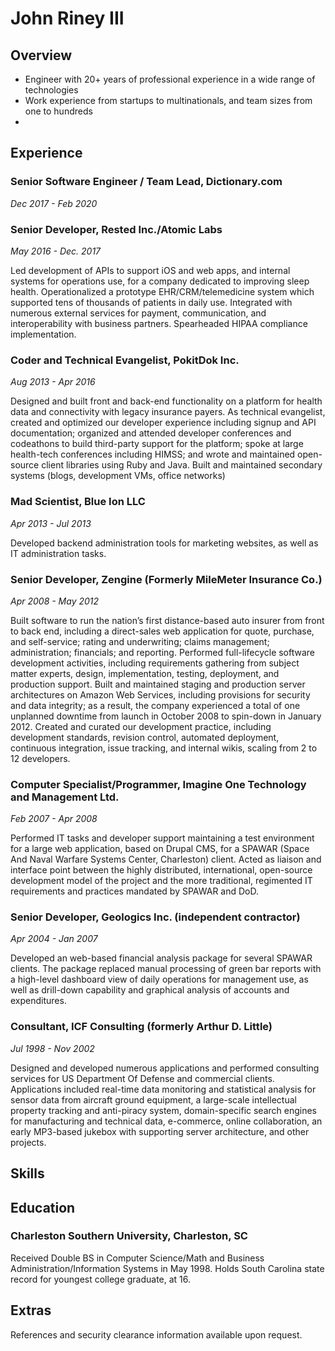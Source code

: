 # John Riney III

## Overview

* Engineer with 20+ years of professional experience in a wide range of technologies
* Work experience from startups to multinationals, and team sizes from one to hundreds
* 

## Experience

### Senior Software Engineer / Team Lead, Dictionary.com
_Dec 2017 - Feb 2020_

### Senior Developer, Rested Inc./Atomic Labs
_May 2016 - Dec. 2017_

Led development of APIs to support iOS and web apps, and internal systems for operations use, for a company dedicated to improving sleep health. Operationalized a prototype EHR/CRM/telemedicine system which supported tens of thousands of patients in daily use. Integrated with numerous external services for payment, communication, and interoperability with business partners. Spearheaded HIPAA compliance implementation.

### Coder and Technical Evangelist, PokitDok Inc.
_Aug 2013 - Apr 2016_

Designed and built front and back-end functionality on a platform for health data and connectivity with legacy insurance payers. As technical evangelist, created and optimized our developer experience including signup and API documentation; organized and attended developer conferences and codeathons to build third-party support for the platform; spoke at large health-tech conferences including HIMSS; and wrote and maintained open-source client libraries using Ruby and Java. Built and maintained secondary systems (blogs, development VMs, office networks)

### Mad Scientist, Blue Ion LLC
_Apr 2013 - Jul 2013_

Developed backend administration tools for marketing websites, as well as IT administration tasks. 

### Senior Developer, Zengine (Formerly MileMeter Insurance Co.)
_Apr 2008 - May 2012_

Built software to run the nation’s first distance-based auto insurer from front to back end, including a direct-sales web application for quote, purchase, and self-service; rating and underwriting; claims management; administration; financials; and reporting. Performed full-lifecycle software development activities, including requirements gathering from subject matter experts, design, implementation, testing, deployment, and production support. Built and maintained staging and production server architectures on Amazon Web Services, including provisions for security and data integrity; as a result, the company experienced a total of one unplanned downtime from launch in October 2008 to spin-down in January 2012. Created and curated our development practice, including development standards, revision control, automated deployment, continuous integration, issue tracking, and internal wikis, scaling from 2 to 12 developers.

### Computer Specialist/Programmer, Imagine One Technology and Management Ltd.
_Feb 2007 - Apr 2008_

Performed IT tasks and developer support maintaining a test environment for a large web application, based on Drupal CMS, for a SPAWAR (Space And Naval Warfare Systems Center, Charleston) client. Acted as liaison and interface point between the highly distributed, international, open-source development model of the project and the more traditional, regimented IT requirements and practices mandated by SPAWAR and DoD. 

### Senior Developer, Geologics Inc. (independent contractor) 
_Apr 2004 - Jan 2007_

Developed an web-based financial analysis package for several SPAWAR clients. The package replaced manual processing of green bar reports with a high-level dashboard view of daily operations for management use, as well as drill-down capability and graphical analysis of accounts and expenditures. 

### Consultant, ICF Consulting (formerly Arthur D. Little)
_Jul 1998 - Nov 2002_

Designed and developed numerous applications and performed consulting services for US Department Of Defense and commercial clients. Applications included real-time data monitoring and statistical analysis for sensor data from aircraft ground equipment, a large-scale intellectual property tracking and anti-piracy system, domain-specific search engines for manufacturing and technical data, e-commerce, online collaboration, an early MP3-based jukebox with supporting server architecture, and other projects. 

## Skills

## Education
### Charleston Southern University, Charleston, SC

Received Double BS in Computer Science/Math and Business Administration/Information Systems in May 1998. Holds South Carolina state record for youngest college graduate, at 16.

## Extras
References and security clearance information available upon request.
